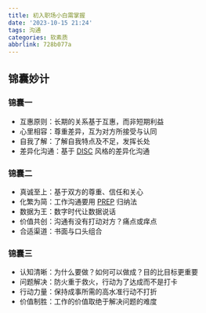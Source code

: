 ```yaml
---
title: 初入职场小白需掌握
date: '2023-10-15 21:24'
tags: 沟通
categories: 软素质
abbrlink: 728b077a
---
```




## 锦囊妙计

### 锦囊一

- 互惠原则：长期的关系基于互惠，而非短期利益
- 心里相容：尊重差异，互为对方所接受与认同
- 自我了解：了解自我特点及不足，发挥长处
- 差异化沟通：基于 [DISC](https://baike.baidu.com/item/DISC/1586227) 风格的差异化沟通

### 锦囊二

- 真诚至上：基于双方的尊重、信任和关心
- 化繁为简：工作沟通要用 [PREP](https://www.douban.com/note/730389047/?_i=7357893h2YbPOo,7374883h2YbPOo) 归纳法
- 数据为王：数字时代让数据说话
- 价值共创：沟通有没有打动对方？痛点或痒点
- 合适渠道：书面与口头组合

### 锦囊三

- 认知清晰：为什么要做？如何可以做成？目的比目标更重要
- 问题解决：防火重于救火，行动为了达成而不是打卡
- 行动力量：保持成事所需的高水准行动不打折
- 价值制胜：工作的价值取绝于解决问题的难度


